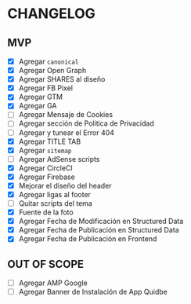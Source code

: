 # CHANGELOG

## MVP

* [X] Agregar `canonical`
* [X] Agregar Open Graph
* [X] Agregar SHARES al diseño
* [X] Agregar FB Pixel
* [X] Agregar GTM
* [X] Agregar GA
* [ ] Agregar Mensaje de Cookies
* [ ] Agregar sección de Politica de Privacidad
* [ ] Agregar y tunear el Error 404
* [X] Agregar TITLE TAB
* [X] Agregar `sitemap`
* [ ] Agregar AdSense scripts
* [X] Agregar CircleCI
* [X] Agregar Firebase
* [X] Mejorar el diseño del header
* [X] Agregar ligas al footer
* [ ] Quitar scripts del tema
* [X] Fuente de la foto
* [X] Agregar Fecha de Modificación en Structured Data
* [X] Agregar Fecha de Publicación en Structured Data
* [X] Agregar Fecha de Publicación en Frontend

## OUT OF SCOPE

* [ ] Agregar AMP Google
* [ ] Agregar Banner de Instalación de App Quidbe
